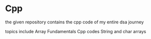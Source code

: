 # Cpp

the given repository contains the cpp code of my entire dsa journey

topics include
Array Fundamentals
Cpp codes
String and char arrays


